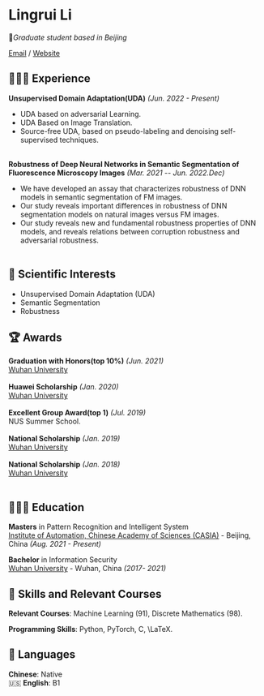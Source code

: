 # Lingrui Li

🌱_Graduate student based in Beijing_ <br>

[Email](lilingrui2021@ia.ac.cn) / [Website]([https://workwithcarolyn.com/](https://lingrayy.github.io/)) 
<!-- / [LinkedIn](https://www.linkedin.com/in/carolstran/) / [GitHub](https://github.com/carolstran/) / [Twitter](https://twitter.com/carolstran/) / [DEV](https://dev.to/carolstran/) -->

## 👩🏼‍💻 Experience

**Unsupervised Domain Adaptation(UDA)**  _(Jun. 2022 - Present)_ <br>
  - UDA based on adversarial Learning.
  - UDA Based on Image Translation.
  - Source-free UDA, based on pseudo-labeling and denoising self-supervised techniques.
<br><br>

**Robustness of Deep Neural Networks in Semantic Segmentation of Fluorescence Microscopy Images**  _(Mar. 2021 -- Jun. 2022.Dec)_ <br>
  - We have developed an assay that characterizes robustness of DNN models in semantic segmentation of FM images.
  - Our study reveals important differences in robustness of DNN segmentation models on natural images versus FM images.
  - Our study reveals new and fundamental robustness properties of DNN models, and reveals relations between corruption robustness and adversarial robustness.
<br><br>


<!-- **Co-Organizer** @ [QueerJS](https://queerjs.com/) _(Jun 2019 - Dec 2021)_<br>
🏳️‍🌈 A meetup for everyone where queer speakers take the stage.
  - Selected speakers and scheduling events
  - Fostered an inclusive community and enforced the code of conduct
  - 🐻 _Previously co-organized [BerlinJS](https://berlinjs.org/) from May 2018 - May 2020_
  <br><br> -->
  

<!--**Want me to speak at your event?**
<br>💖 [Check out my website](https://lingrayy.github.io/) for more information.
<br><br>-->

## 💖 Scientific Interests
 - Unsupervised Domain Adaptation (UDA)
 - Semantic Segmentation
 - Robustness
  
  
## 🏆 Awards

**Graduation with Honors(top 10%)**  _(Jun. 2021)_ <br>
[Wuhan University](https://en.whu.edu.cn/)
<br><br>
**Huawei Scholarship** _(Jan. 2020)_ <br>
[Wuhan University](https://en.whu.edu.cn/)
<br><br>
**Excellent Group Award(top 1)** _(Jul. 2019)_ <br>
NUS Summer School.
<br><br>
**National Scholarship** _(Jan. 2019)_ <br>
[Wuhan University](https://en.whu.edu.cn/)
<br><br>
**National Scholarship** _(Jan. 2018)_ <br>
[Wuhan University](https://en.whu.edu.cn/)
<br><br>


## 👩🏼‍🎓 Education

**Masters** in Pattern Recognition and Intelligent System<br>
[Institute of Automation, Chinese Academy of Sciences (CASIA)](https://www.spiced-academy.com/) - Beijing, China _(Aug. 2021 - Present)_ <br>

**Bachelor** in Information Security<br>
[Wuhan University](https://en.whu.edu.cn/) - Wuhan, China _(2017- 2021)_


## 💫 Skills and Relevant Courses
**Relevant Courses**: Machine Learning (91), Discrete Mathematics (98).

**Programming Skills**: Python, PyTorch, C, \LaTeX.

## 💬 Languages

 **Chinese**: Native <br>
🇺🇸 **English**: B1
<br><br>
